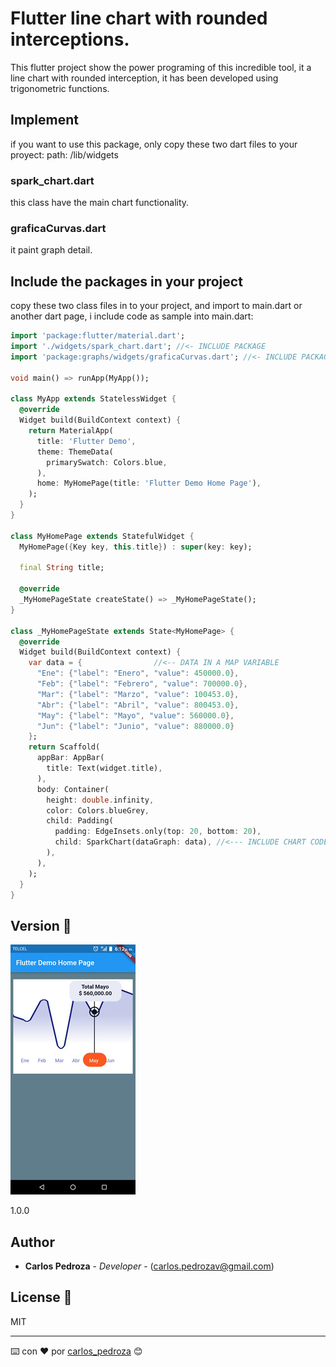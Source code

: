 # Flutter line chart with rounded interceptions.

This flutter project show the power programing of this incredible tool, it a line chart with rounded interception, it has been developed using trigonometric functions.

## Implement

if you want to use this package, only copy these two dart files to your proyect: 
path:  /lib/widgets

### spark_chart.dart

this class have the main chart functionality. 

###  graficaCurvas.dart

it paint graph detail.

## Include the packages in your project

copy these two class files in to your project, and import to main.dart or another dart page, i include code as sample into main.dart:

```Dart
import 'package:flutter/material.dart';
import './widgets/spark_chart.dart'; //<- INCLUDE PACKAGE
import 'package:graphs/widgets/graficaCurvas.dart'; //<- INCLUDE PACKAGE

void main() => runApp(MyApp());

class MyApp extends StatelessWidget {
  @override
  Widget build(BuildContext context) {
    return MaterialApp(
      title: 'Flutter Demo',
      theme: ThemeData(
        primarySwatch: Colors.blue,
      ),
      home: MyHomePage(title: 'Flutter Demo Home Page'),
    );
  }
}

class MyHomePage extends StatefulWidget {
  MyHomePage({Key key, this.title}) : super(key: key);

  final String title;

  @override
  _MyHomePageState createState() => _MyHomePageState();
}

class _MyHomePageState extends State<MyHomePage> {
  @override
  Widget build(BuildContext context) {
    var data = {                //<-- DATA IN A MAP VARIABLE
      "Ene": {"label": "Enero", "value": 450000.0},
      "Feb": {"label": "Febrero", "value": 700000.0},
      "Mar": {"label": "Marzo", "value": 100453.0},
      "Abr": {"label": "Abril", "value": 800453.0},
      "May": {"label": "Mayo", "value": 560000.0},
      "Jun": {"label": "Junio", "value": 880000.0}
    };
    return Scaffold(
      appBar: AppBar(
        title: Text(widget.title),
      ),
      body: Container(
        height: double.infinity,
        color: Colors.blueGrey,
        child: Padding(
          padding: EdgeInsets.only(top: 20, bottom: 20),
          child: SparkChart(dataGraph: data), //<--- INCLUDE CHART CODE
        ),
      ),
    );
  }
}
```

## Version 📌

![alt text](https://github.com/carlos-pedroza/chart_line_rounder/blob/master/chart_line.jpeg)

1.0.0

## Author

* **Carlos Pedroza** - *Developer* - (carlos.pedrozav@gmail.com)

## License 📄

MIT


---
⌨️ con ❤️ por [carlos_pedroza](https://github.com/carlos-pedroza/chart_line_rounder) 😊
